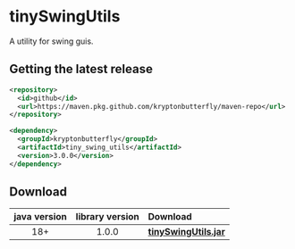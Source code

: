 # tinySwingUtils
A utility for swing guis.

## Getting the latest release

```xml
<repository>
  <id>github</id>
  <url>https://maven.pkg.github.com/kryptonbutterfly/maven-repo</url>
</repository>
```

```xml
<dependency>
  <groupId>kryptonbutterfly</groupId>
  <artifactId>tiny_swing_utils</artifactId>
  <version>3.0.0</version>
</dependency>
```

## Download
java version | library version | Download
:----------: | :-------------: | :-------
18+          | 1.0.0           | [**tinySwingUtils.jar**](https://github.com/kryptonbutterfly/tinySwingUtils/releases/download/v1.0.0/tinySwingUtils.jar)